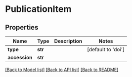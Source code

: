# PublicationItem

## Properties
Name | Type | Description | Notes
------------ | ------------- | ------------- | -------------
**type** | **str** |  | [default to 'doi']
**accession** | **str** |  | 

[[Back to Model list]](../README.md#documentation-for-models) [[Back to API list]](../README.md#documentation-for-api-endpoints) [[Back to README]](../README.md)


